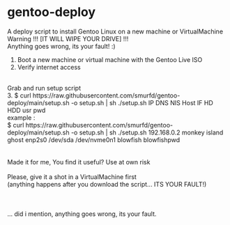 # gentoo-deploy
A deploy script to install Gentoo Linux on a new machine or VirtualMachine<br>
Warning !!! [IT WILL WIPE YOUR DRIVE] !!!<br>
Anything goes wrong, its your fault! :)<br>

1. Boot a new machine or virtual machine with the Gentoo Live ISO <br>
2. Verify internet access <br>
<br>
Grab and run setup script <br>
3. $ curl https://raw.githubusercontent.com/smurfd/gentoo-deploy/main/setup.sh -o setup.sh | sh ./setup.sh IP DNS NIS Host IF HD HDD usr pwd <br>
example : <br>
$ curl https://raw.githubusercontent.com/smurfd/gentoo-deploy/main/setup.sh -o setup.sh | sh ./setup.sh 192.168.0.2 monkey island ghost enp2s0 /dev/sda /dev/nvme0n1 blowfish blowfishpwd <br>
<br>
<br>
Made it for me, You find it useful? Use at own risk<br>
<br>
Please, give it a shot in a VirtualMachine first<br>
(anything happens after you download the script... ITS YOUR FAULT!)<br>
<br>
<br>
<br>
... did i mention, anything goes wrong, its your fault.
